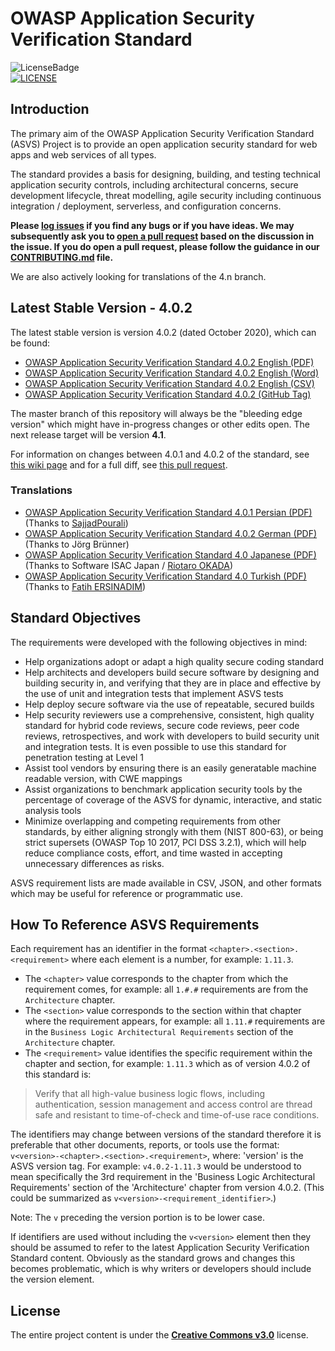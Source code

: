 # OWASP Application Security Verification Standard
![LicenseBadge](https://img.shields.io/badge/license-C_C-blue.svg)
 </br>[![LICENSE](https://i.creativecommons.org/l/by-sa/3.0/88x31.png)](http://creativecommons.org/licenses/by-sa/3.0/) 
## Introduction

The primary aim of the OWASP Application Security Verification Standard (ASVS) Project is to provide an open application security standard for web apps and web services of all types.

The standard provides a basis for designing, building, and testing technical application security controls, including architectural concerns, secure development lifecycle, threat modelling, agile security including continuous integration / deployment, serverless, and configuration concerns.

**Please [log issues](https://github.com/OWASP/ASVS/issues) if you find any bugs or if you have ideas. We may subsequently ask you to [open a pull request](https://github.com/OWASP/ASVS/pulls) based on the discussion in the issue. If you do open a pull request, please follow the guidance in our [CONTRIBUTING.md](https://github.com/OWASP/ASVS/blob/master/CONTRIBUTING.md) file.**

We are also actively looking for translations of the 4.n branch.

## Latest Stable Version - 4.0.2

The latest stable version is version 4.0.2 (dated October 2020), which can be found:
* [OWASP Application Security Verification Standard 4.0.2 English (PDF)](https://github.com/OWASP/ASVS/raw/v4.0.2/4.0/OWASP%20Application%20Security%20Verification%20Standard%204.0.2-en.pdf)
* [OWASP Application Security Verification Standard 4.0.2 English (Word)](https://github.com/OWASP/ASVS/raw/v4.0.2/4.0/docs_en/OWASP%20Application%20Security%20Verification%20Standard%204.0.2-en.docx)
* [OWASP Application Security Verification Standard 4.0.2 English (CSV)](https://github.com/OWASP/ASVS/raw/v4.0.2/4.0/docs_en/OWASP%20Application%20Security%20Verification%20Standard%204.0.2-en.csv)
* [OWASP Application Security Verification Standard 4.0.2 (GitHub Tag)](https://github.com/OWASP/ASVS/tree/v4.0.2)

The master branch of this repository will always be the "bleeding edge version" which might have in-progress changes or other edits open. The next release target will be version **4.1**.

For information on changes between 4.0.1 and 4.0.2 of the standard, see [this wiki page](https://github.com/OWASP/ASVS/wiki/What-is-new-in-version-4.0.2) and for a full diff, see [this pull request](https://github.com/OWASP/ASVS/pull/780/files?file-filters%5B%5D=.md&file-filters%5B%5D=.py&file-filters%5B%5D=.sh&file-filters%5B%5D=.yml&file-filters%5B%5D=No+extension).

### Translations

* [OWASP Application Security Verification Standard 4.0.1 Persian (PDF)](4.0/OWASP%20Application%20Security%20Verification%20Standard%204.0-fa.pdf) (Thanks to [SajjadPourali](https://github.com/SajjadPourali))
* [OWASP Application Security Verification Standard 4.0.2 German (PDF)](4.0/OWASP%20Application%20Security%20Verification%20Standard%204.0.2-de.pdf) (Thanks to Jörg Brünner) 
* [OWASP Application Security Verification Standard 4.0 Japanese (PDF)](4.0/OWASP-Application-Security-Verification-Standard-4.0-ja.pdf) (Thanks to Software ISAC Japan / [Riotaro OKADA](https://github.com/okdt))
* [OWASP Application Security Verification Standard 4.0 Turkish (PDF)](4.0/OWASP%20Application%20Security%20Verification%20Standard%204.0-tr.pdf) (Thanks to [Fatih ERSINADIM](https://github.com/fatihersinadim)) 

## Standard Objectives

The requirements were developed with the following objectives in mind:

* Help organizations adopt or adapt a high quality secure coding standard
* Help architects and developers build secure software by designing and building security in, and verifying that they are in place and effective by the use of unit and integration tests that implement ASVS tests
* Help deploy secure software via the use of repeatable, secured builds
* Help security reviewers use a comprehensive, consistent, high quality standard for hybrid code reviews, secure code reviews, peer code reviews, retrospectives, and work with developers to build security unit and integration tests. It is even possible to use this standard for penetration testing at Level 1
* Assist tool vendors by ensuring there is an easily generatable machine readable version, with CWE mappings
* Assist organizations to benchmark application security tools by the percentage of coverage of the ASVS for dynamic, interactive, and static analysis tools
* Minimize overlapping and competing requirements from other standards, by either aligning strongly with them (NIST 800-63), or being strict supersets (OWASP Top 10 2017, PCI DSS 3.2.1), which will help reduce compliance costs, effort, and time wasted in accepting unnecessary differences as risks.

ASVS requirement lists are made available in CSV, JSON, and other formats which may be useful for reference or programmatic use.

## How To Reference ASVS Requirements

Each requirement has an identifier in the format `<chapter>.<section>.<requirement>` where each element is a number, for example: `1.11.3`.
- The `<chapter>` value corresponds to the chapter from which the requirement comes, for example: all `1.#.#` requirements are from the `Architecture` chapter.
- The `<section>` value corresponds to the section within that chapter where the requirement appears, for example: all `1.11.#` requirements are in the `Business Logic Architectural Requirements` section of the `Architecture` chapter.
- The `<requirement>` value identifies the specific requirement within the chapter and section, for example: `1.11.3` which as of version 4.0.2 of this standard is:

> Verify that all high-value business logic flows, including authentication, session management and access control are thread safe and resistant to time-of-check and time-of-use race conditions.

The identifiers may change between versions of the standard therefore it is preferable that other documents, reports, or tools use the format: `v<version>-<chapter>.<section>.<requirement>`, where: 'version' is the ASVS version tag. For example: `v4.0.2-1.11.3` would be understood to mean specifically the 3rd requirement in the 'Business Logic Architectural Requirements' section of the 'Architecture' chapter from version 4.0.2. (This could be summarized as `v<version>-<requirement_identifier>`.)

Note: The `v` preceding the version portion is to be lower case.

If identifiers are used without including the `v<version>` element then they should be assumed to refer to the latest Application Security Verification Standard content. Obviously as the standard grows and changes this becomes problematic, which is why writers or developers should include the version element.

## License

The entire project content is under the **[Creative Commons v3.0](https://creativecommons.org/licenses/by-sa/3.0/)** license.
